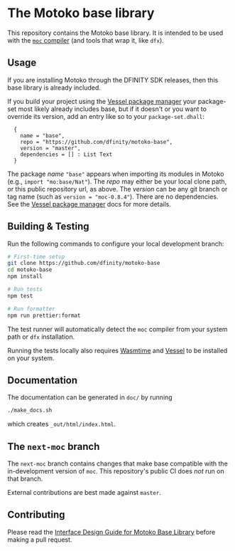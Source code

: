 # The Motoko base library

This repository contains the Motoko base library. It is intended to be used with the [`moc` compiler](https://github.com/dfinity/motoko) (and tools that wrap it, like `dfx`).

## Usage

If you are installing Motoko through the DFINITY SDK releases, then this base
library is already included.

If you build your project using the [Vessel package manager] your package-set most likely already includes base, but if it doesn't or you want to override its version, add an entry like so to your `package-set.dhall`:

```
  {
    name = "base",
    repo = "https://github.com/dfinity/motoko-base",
    version = "master",
    dependencies = [] : List Text
  }
```

The package _name_ `"base"` appears when importing its modules in Motoko (e.g., `import "mo:base/Nat"`). The _repo_ may either be your local clone path, or this public repository url, as above. The _version_ can be any git branch or tag name (such as `version = "moc-0.8.4"`). There are no dependencies. See the [Vessel package manager] docs for more details.

[Vessel package manager]: https://github.com/dfinity/vessel

## Building & Testing

Run the following commands to configure your local development branch:

```sh
# First-time setup
git clone https://github.com/dfinity/motoko-base
cd motoko-base
npm install

# Run tests
npm test

# Run formatter
npm run prettier:format
```

The test runner will automatically detect the `moc` compiler from your system path or `dfx` installation.

Running the tests locally also requires [Wasmtime](https://wasmtime.dev/) and [Vessel](https://github.com/dfinity/vessel) to be installed on your system.

## Documentation

The documentation can be generated in `doc/` by running

```sh
./make_docs.sh
```

which creates `_out/html/index.html`.

## The `next-moc` branch

The `next-moc` branch contains changes that make base compatible with the
in-development version of `moc`. This repository's public CI does _not_ run
on that branch.

External contributions are best made against `master`.

## Contributing

Please read the [Interface Design Guide for Motoko Base Library](doc/design.md) before making a pull request.
